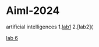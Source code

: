 # Aiml-2024
artificial intelligences
1.[lab1](https://github.com/lipsitha/aiml--2024/blob/main/2203A52011_lab_1.ipynb) 
2.[lab2](


[lab 6](https://github.com/lipsitha/aiml--2024/blob/main/2203A52011_lab_6.ipynb)

